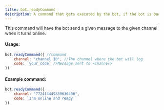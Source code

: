 ```yaml
---
title: bot.readyCommand
description: A command that gets executed by the bot, if the bot is back online (after bot was restarted) and connected to Discord again.
---
```


This command will have the bot send a given message to the given channel when it turns online.

#### Usage:

```javascript
bot.readyCommand({ //command
    channel: "channel ID", //The channel where the bot will log
    code: `your code` //Message sent to <channel>
})
```

#### Example command:

```javascript
bot.readyCommand({
    channel: "772414449839636490",
    code: `I'm online and ready!`
})
```

